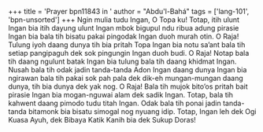 +++
title = 'Prayer bpn11843 in '
author = "Abdu'l-Bahá"
tags = ['lang-101', 'bpn-unsorted']
+++
Ngin mulia tudu Ingan, O Topa ku! Totap, itih ulunt Ingan bia itih dayung ulunt Ingan mbok bigupul ndu ribua adung pirasie Ingan bia bala tih bisatu pakai pingodak Ingan duoh murah otin. O Raja! Tulung iyoh daang dunya tih bia pritah Topa Ingan bia notu sa’ant bala tih setiap pangipaguh dek sok pingungin Ingan duoh budi. O Raja! Notap bala tih daang ngulunt batak Ingan bia tulung bala tih daang khidmat Ingan. Nusah bala tih odak jadin tanda-tanda Adon Ingan daang dunya Ingan bia ngirawan bala tih pakai sok pah pala dek dik-eh mungan-mungan daang dunya, tih bia dunya dek yak nog. O Raja! Bala tih mujok bito’os pritah bait pirasie Ingan bia mogan-nguwai alam dek sadik Ingan. Totap, bala tih kahwent daang pimodo tudu titah Ingan. Odak bala tih ponai jadin tanda-tanda bitamonk bia bisatu simogal nog nyuang idip. Totap, Ingan leh dek Ogi Kuasa Ayuh, dek Bibaya Katik Kanih bia dek Sukup Doras!
